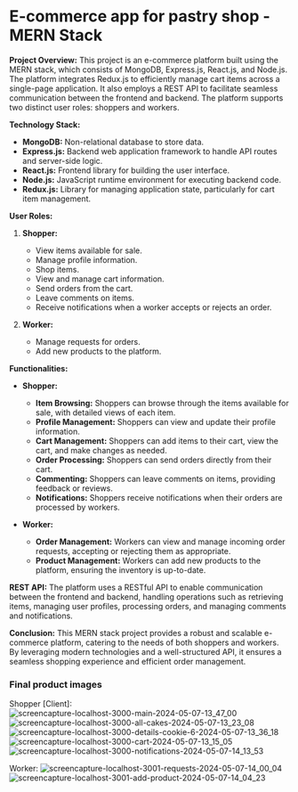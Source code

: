 # E-commerce app for pastry shop - MERN Stack

**Project Overview:**
This project is an e-commerce platform built using the MERN stack, which consists of MongoDB, Express.js, React.js, and Node.js. The platform integrates Redux.js to efficiently manage cart items across a single-page application. It also employs a REST API to facilitate seamless communication between the frontend and backend. The platform supports two distinct user roles: shoppers and workers.

**Technology Stack:**
- **MongoDB:** Non-relational database to store data.
- **Express.js:** Backend web application framework to handle API routes and server-side logic.
- **React.js:** Frontend library for building the user interface.
- **Node.js:** JavaScript runtime environment for executing backend code.
- **Redux.js:** Library for managing application state, particularly for cart item management.

**User Roles:**

1. **Shopper:**
   - View items available for sale.
   - Manage profile information.
   - Shop items.
   - View and manage cart information.
   - Send orders from the cart.
   - Leave comments on items.
   - Receive notifications when a worker accepts or rejects an order.

2. **Worker:**
   - Manage requests for orders.
   - Add new products to the platform.

**Functionalities:**

- **Shopper:**
  - **Item Browsing:** Shoppers can browse through the items available for sale, with detailed views of each item.
  - **Profile Management:** Shoppers can view and update their profile information.
  - **Cart Management:** Shoppers can add items to their cart, view the cart, and make changes as needed.
  - **Order Processing:** Shoppers can send orders directly from their cart.
  - **Commenting:** Shoppers can leave comments on items, providing feedback or reviews.
  - **Notifications:** Shoppers receive notifications when their orders are processed by workers.

- **Worker:**
  - **Order Management:** Workers can view and manage incoming order requests, accepting or rejecting them as appropriate.
  - **Product Management:** Workers can add new products to the platform, ensuring the inventory is up-to-date.

**REST API:**
The platform uses a RESTful API to enable communication between the frontend and backend, handling operations such as retrieving items, managing user profiles, processing orders, and managing comments and notifications.

**Conclusion:**
This MERN stack project provides a robust and scalable e-commerce platform, catering to the needs of both shoppers and workers. By leveraging modern technologies and a well-structured API, it ensures a seamless shopping experience and efficient order management.

### Final product images

Shopper [Client]:
![screencapture-localhost-3000-main-2024-05-07-13_47_00](https://github.com/zarkobabic/E-commerce-app-for-a-pastry-shop---MERN-stack/assets/92127059/fbc68e98-4d89-41f8-beca-6c71debdb478)
![screencapture-localhost-3000-all-cakes-2024-05-07-13_23_08](https://github.com/zarkobabic/E-commerce-app-for-a-pastry-shop---MERN-stack/assets/92127059/692ff4f9-e04f-4527-a912-c40636ef1c57)
![screencapture-localhost-3000-details-cookie-6-2024-05-07-13_36_18](https://github.com/zarkobabic/E-commerce-app-for-a-pastry-shop---MERN-stack/assets/92127059/0c2d5c9f-aca0-4e46-8ce6-8403c246842f)
![screencapture-localhost-3000-cart-2024-05-07-13_15_05](https://github.com/zarkobabic/E-commerce-app-for-a-pastry-shop---MERN-stack/assets/92127059/454f1a4a-ae03-4cd3-8199-35a1e1982cec)
![screencapture-localhost-3000-notifications-2024-05-07-14_13_53](https://github.com/zarkobabic/E-commerce-app-for-a-pastry-shop---MERN-stack/assets/92127059/4ef1b5af-aeba-4740-8ffd-ca75d1ff49d0)

Worker:
![screencapture-localhost-3001-requests-2024-05-07-14_00_04](https://github.com/zarkobabic/E-commerce-app-for-a-pastry-shop---MERN-stack/assets/92127059/19235b0d-b924-401f-a355-70dd5cfe321c)
![screencapture-localhost-3001-add-product-2024-05-07-14_04_23](https://github.com/zarkobabic/E-commerce-app-for-a-pastry-shop---MERN-stack/assets/92127059/3c26113a-77b2-4b30-8aca-9b966df3edd6)
